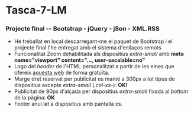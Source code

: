 # Tasca-7-LM
### Projecte final -- Bootstrap - jQuery - jSon - XML.RSS

- He treballat en local descarregant-me el paquet de Bootstrap i el projecte final l'he entregat amb el sistema d'enllaços remots
- Funcionalitat Zoom dehabilitada als dispositius _extra-small_ amb **meta name="viewport" content="..., user-sacalable=no"**
- Logo del _header_ de l'HTML personalitzat a partir de les eines que ofereix [aquesta web][] de forma gratuïta.
- Marge dret reservat per publicitat es manté a 300px a tot tipus de dispositius excepte _extra-small_ (_.col-xs-_): **OK!** 
- Publicitat de 90px d'alçada per dispositius _extra-small_ fixada al _bottom_ de la pàgina: **OK**
- Footer anul.lat a dispositius amb pantalla xs.



[aquesta web]: https://preview.freelogodesign.org/?lang=EN
